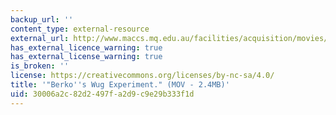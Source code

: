 ```yaml
---
backup_url: ''
content_type: external-resource
external_url: http://www.maccs.mq.edu.au/facilities/acquisition/movies/Berkosexp.mov
has_external_licence_warning: true
has_external_license_warning: true
is_broken: ''
license: https://creativecommons.org/licenses/by-nc-sa/4.0/
title: '"Berko''s Wug Experiment." (MOV - 2.4MB)'
uid: 30006a2c-82d2-497f-a2d9-c9e29b333f1d
---
```

